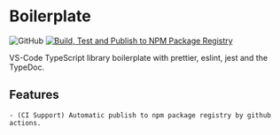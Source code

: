 # Boilerplate

![GitHub](https://img.shields.io/github/license/vhidvz/vscode-typescript-library-boilerplate?style=flat)
[![Build, Test and Publish to NPM Package Registry](https://github.com/vhidvz/vscode-typescript-library-boilerplate/actions/workflows/ci.yml/badge.svg?branch=main)](https://github.com/vhidvz/vscode-typescript-library-boilerplate/actions/workflows/ci.yml)

VS-Code TypeScript library boilerplate with prettier, eslint, jest and the TypeDoc.

## Features

    - (CI Support) Automatic publish to npm package registry by github actions.
